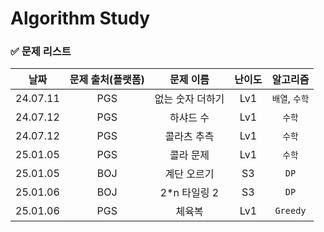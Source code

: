 # Algorithm Study

### ✅ 문제 리스트
|날짜|문제 출처(플랫폼)|문제 이름|난이도|알고리즘|
|:---:|:---:|:---:|:---:|:---:|
|24.07.11|PGS|없는 숫자 더하기|Lv1|```배열```, ```수학```|
|24.07.12|PGS|하샤드 수|Lv1|```수학```|
|24.07.12|PGS|콜라츠 추측|Lv1|```수학```|
|25.01.05|PGS|콜라 문제|Lv1|```수학```|
|25.01.05|BOJ|계단 오르기|S3|```DP```|
|25.01.06|BOJ|2*n 타일링 2|S3|```DP```|
|25.01.06|PGS|체육복|Lv1|```Greedy```|
